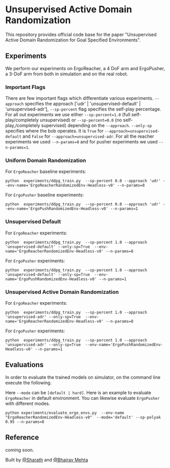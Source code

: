 # Unsupervised Active Domain Randomization 
This repository provides official code base for the paper "Unsupervised Active Domain Randomization for Goal Specified Environments".

## Experiments
We perform our experiments on ErgoReacher, a 4 DoF arm and ErgoPusher, a 3-DoF arm from both in simulation and on the real robot.
### Important Flags
There are few important flags which differentiate various experiments. `--approach` specifies the approach ['udr' | 'unsupervised-default' | 'unsupervised-adr'], `--sp-percent` flag specifies the self-play percentage. For all out experiments we use either `--sp-percent=1.0` (full self-play/completely unsupervised) or `--sp-percent=0.0` (no self-play,/completely supervised) depending on the `--approach`.  `--only-sp` specifies where the bob operates. It is `True` for `--approach=unsupervised-default` and `False` for `--approach=unsupervised-adr`. For all the reacher experiments we used `--n-params=8` and for pusher experiments we used `--n-params=1`.   

### Uniform Domain Randomization 
For `ErgoReacher` baseline experiments:

`python  experiments/ddpg_train.py  --sp-percent 0.0 --approach 'udr' --env-name='ErgoReacherRandomizedEnv-Headless-v0' --n-params=8 `

For `ErgoPusher` baseline experiments:

`python  experiments/ddpg_train.py  --sp-percent 0.0 --approach 'udr' --env-name='ErgoPushRandomizedEnv-Headless-v0' --n-params=1`

### Unsupervised Default 
For `ErgoReacher` experiments:

`python  experiments/ddpg_train.py  --sp-percent 1.0 --approach 'unsupervised-default' --only-sp=True  --env-name='ErgoReacherRandomizedEnv-Headless-v0' --n-params=8 `

For `ErgoPusher` experiments:

`python  experiments/ddpg_train.py  --sp-percent 1.0 --approach 'unsupervised-default' --only-sp=True  --env-name='ErgoPushRandomizedEnv-Headless-v0' --n-params=1`

### Unsupervised Active Domain Randomization
For `ErgoReacher` experiments:

`python  experiments/ddpg_train.py  --sp-percent 1.0 --approach 'unsupervised-adr' --only-sp=True  --env-name='ErgoReacherRandomizedEnv-Headless-v0' --n-params=8`

For `ErgoPusher` experiments:

`python  experiments/ddpg_train.py  --sp-percent 1.0 --approach 'unsupervised-adr' --only-sp=True  --env-name='ErgoPushRandomizedEnv-Headless-v0' --n-params=1`

## Evaluations
In order to evaluate the trained models on simulator, on the command line execute the following. 

Here `--mode` can be `[default | hard]`. Here is an example to evaluate `ErgoReacher` in default environment. You can likewise evaluate `ErgoPusher` with different modes.  
 
`python experiments/evaluate_ergo_envs.py  --env-name "ErgoReacherRandomizedEnv-Headless-v0"  --mode='default' --sp-polyak 0.95 --n-params=8`

## Reference
coming soon.

Built by [@Sharath](https://sharathraparthy.github.io/) and [@Bhairav Mehta](https://bhairavmehta95.github.io/)
